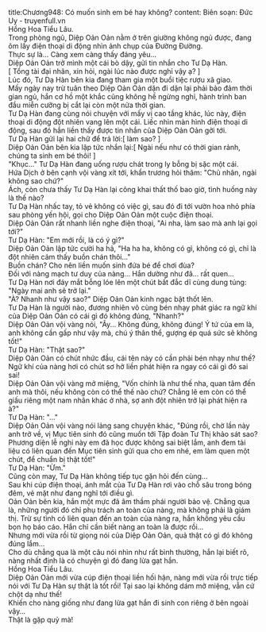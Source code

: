title:Chương948: Có muốn sinh em bé hay không?
content:
Biên soạn: Đức Uy - truyenfull.vn<br>Hồng Hoa Tiểu Lâu.<br>Trong phòng ngủ, Diệp Oản Oản nằm ở trên giường không ngủ được, đang ôm lấy điện thoại di động nhìn ảnh chụp của Đường Đường.<br>Thực sự là... Càng xem càng thấy đáng yêu...<br>Diệp Oản Oản trở mình một cái bò dậy, gửi tin nhắn cho Tư Dạ Hàn.<br>[ Tổng tài đại nhân, xin hỏi, ngài lúc nào được nghỉ vậy ạ? ]<br>Lúc đó, Tư Dạ Hàn bên kia đang tham gia một buổi tiệc rượu xã giao.<br>Mấy ngày nay trừ tuân theo Diệp Oản Oản dặn đi dặn lại phải bảo đảm thời gian ngủ, hắn cơ hồ một khắc cũng không hề ngừng nghỉ, hành trình ban đầu miễn cưỡng bị cắt lại còn một nửa thời gian.<br>Tư Dạ Hàn đang cùng nói chuyện với mấy vị cao tầng khác, lúc này, điện thoại di động đột nhiên vang lên một cái. Liếc nhìn màn hình điện thoại di động, sau đó hắn liền thấy được tin nhắn của Diệp Oản Oản gởi tới.<br>Tư Dạ Hàn gửi lại hai chữ để trả lời:[ làm sao? ]<br>Diệp Oản Oản bên kia lập tức nhắn lại:[ Ngài nếu như có thời gian rảnh, chúng ta sinh em bé thôi! ]<br>"Khục..." Tư Dạ Hàn đang uống rượu chát trong ly bỗng bị sặc một cái.<br>Hứa Dịch ở bên cạnh vội vàng xít tới, khẩn trương hỏi thăm: "Chủ nhân, ngài không sao chứ?"<br>Ách, còn chưa thấy Tư Dạ Hàn lại công khai thất thố bao giờ, tình huống này là thế nào?<br>Tư Dạ Hàn nhấc tay, tỏ vẻ không có việc gì, sau đó đi tới vườn hoa nhỏ phía sau phòng yến hội, gọi cho Diệp Oản Oản một cuộc điện thoại.<br>Diệp Oản Oản rất nhanh liền nghe điện thoại, "Ai nha, làm sao mà anh lại gọi tới?"<br>Tư Dạ Hàn: "Em mới rồi, là có ý gì?"<br>Diệp Oản Oản lập tức cười ha hả, "Ha ha ha, không có gì, không có gì, chỉ là đột nhiên cảm thấy buồn chán thôi..."<br>Buồn chán? Cho nên liền muốn sinh đứa bé để chơi đùa?<br>Đối với nàng mạch tư duy của nàng... Hắn dường như đã... rất quen...<br>Tư Dạ Hàn nơi đáy mắt bỗng lóe lên một chút bất đắc dĩ cùng dung túng: "Ngày mai anh sẽ trở lại."<br>"À? Nhanh như vậy sao?" Diệp Oản Oản kinh ngạc bật thốt lên.<br>Tư Dạ Hàn là người nào, đương nhiên vô cùng bén nhạy phát giác ra ngữ khí của Diệp Oản Oản có cái gì đó không đúng, "Nhanh?"<br>Diệp Oản Oản vội vàng nói, "Ây... Không đúng, không đúng! Ý tứ của em là, anh không cần gấp như vậy mà, chú ý thân thể, gượng ép quá sức sẽ không tốt!"<br>Tư Dạ Hàn: "Thật sao?"<br>Diệp Oản Oản có chút nhức đầu, cái tên này có cần phải bén nhạy như thế? Ngữ khí của nàng hơi có chút sơ hở liền phát hiện ra ngay có cái gì đó sai sai!<br>Diệp Oản Oản vội vàng mở miệng, "Vốn chính là như thế nha, quan tâm đến anh mà thôi, nếu không còn có thể thế nào chứ? Chẳng lẽ em còn có thể giấu riêng một nam nhân khác ở nhà, sợ anh đột nhiên trở lại phát hiện ra à?"<br>Tư Dạ Hàn: "..."<br>Diệp Oản Oản vội vàng nói lảng sang chuyện khác, "Đúng rồi, chờ lần này anh trở về, vị Mục tiên sinh đó cũng muốn tới Tập đoàn Tư Thị khảo sát sao? Phương diện lễ nghi này em đã học được không sai biệt lắm, anh đem tài liệu có liên quan đến Mục tiên sinh gửi qua cho em nhé, em làm quen một chút, để chuẩn bị thật tốt!"<br>Tư Dạ Hàn: "Ừm."<br>Cũng còn may, Tư Dạ Hàn không tiếp tục gặn hỏi đến cùng...<br>Sau khi cúp điện thoại, ánh mắt của Tư Dạ Hàn rơi vào chỗ sâu trong bóng đêm, vẻ mặt như đang nghĩ tới điều gì.<br>Oản Oản bên kia, hắn một mực đã âm thầm phái người bảo vệ. Chẳng qua là, những người đó chỉ phụ trách an toàn của nàng, mà không phải là giám thị. Trừ sự tình có liên quan đến an toàn của nàng ra, hắn không yêu cầu bọn họ báo cáo. Hắn chỉ cần biết nàng an toàn là được rồi…<br>Nhưng mới vừa rồi từ giọng nói của Diệp Oản Oản, quả thật có gì đó không đúng lắm...<br>Cho dù chẳng qua là một câu nói nhìn như rất bình thường, hắn lại biết rõ, nàng nhất định là có chuyện gì đó đang lừa gạt hắn.<br>Hồng Hoa Tiểu Lâu.<br>Diệp Oản Oản mới vừa cúp điện thoại liền hối hận, nàng mới vừa rồi trực tiếp nói với Tư Dạ Hàn sự thật là tốt rồi! Tại sao lại không dám mở miệng, vẫn cứ chột dạ như thế!<br>Khiến cho nàng giống như đang lừa gạt hắn đi sinh con riêng ở bên ngoài vậy…<br>Thật là gặp quỷ mà!